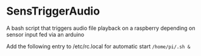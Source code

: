 # SensTriggerAudio
A bash script that triggers audio file playback on a raspberry depending on sensor input fed via an arduino 

Add the following entry to /etc/rc.local for automatic start
`/home/pi/.sh &`
